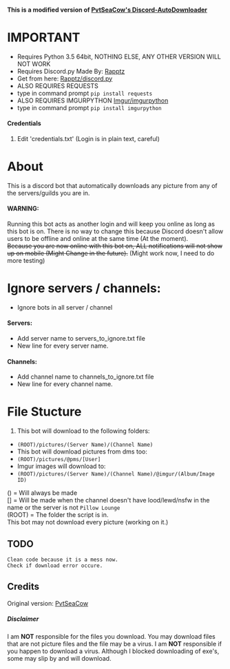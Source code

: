 #### This is a modified version of [PvtSeaCow's Discord-AutoDownloader](https://github.com/PvtSeaCow/Discord-AutoDownloader)

# IMPORTANT
- Requires Python 3.5 64bit, NOTHING ELSE, ANY OTHER VERSION WILL NOT WORK  
- Requires Discord.py Made By: [Rapptz](https://github.com/Rapptz)
 - Get from here: [Rapptz/discord.py](https://github.com/Rapptz/discord.py)
- ALSO REQUIRES REQUESTS  
 - type in command prompt `pip install requests`
- ALSO REQUIRES IMGURPYTHON [Imgur/imgurpython](https://github.com/Imgur/imgurpython)
 - type in command prompt `pip install imgurpython`

#### Credentials
1. Edit 'credentials.txt' (Login is in plain text, careful)

# About
This is a discord bot that automatically downloads any picture from any of the servers/guilds you are in.  
#### WARNING:  
Running this bot acts as another login and will keep you online as long as this bot is on. There is no way to change this because Discord doesn't allow users to be offline and online at the same time (At the moment).  
~~Because you are now online with this bot on, ALL notifications will not show up on mobile (Might Change in the future).~~ (Might work now, I need to do more testing)

# Ignore servers / channels:
- Ignore bots in all server / channel
#### Servers:
- Add server name to servers_to_ignore.txt file
- New line for every server name.

#### Channels:
- Add channel name to channels_to_ignore.txt file
- New line for every channel name.

# File Stucture
1. This bot will download to the following folders:  
 - `(ROOT)/pictures/(Server Name)/(Channel Name)`  
- This bot will download pictures from dms too:  
 - `(ROOT)/pictures/@pms/[User]`  
- Imgur images will download to: 
 - `(ROOT)/pictures/(Server Name)/(Channel Name)/@imgur/(Album/Image ID)`
 
() = Will always be made  
[] = Will be made when the channel doesn't have lood/lewd/nsfw in the name or the server is not `Pillow Lounge`  
(ROOT) = The folder the script is in.  
This bot may not download every picture (working on it.) 

## TODO
	Clean code because it is a mess now.
	Check if download error occure.

## Credits

Original version: [PvtSeaCow](https://github.com/PvtSeaCow/Discord-AutoDownloader) 

##### Disclaimer
I am __NOT__ responsible for the files you download. You may download files that are not picture files and the file may be a virus. I am __NOT__ responsible if you happen to download a virus. Although I blocked downloading of exe's, some may slip by and will download.
